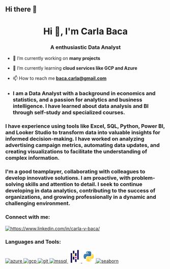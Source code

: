 ## Hi there 👋

<h1 align="center">Hi 👋, I'm Carla Baca</h1>
<h3 align="center">A enthusiastic Data Analyst</h3>

- 🔭 I’m currently working on **many projects**

- 🌱 I’m currently learning **cloud services like GCP and Azure**

- 📫 How to reach me **baca.carla@gmail.com**

- ### I am a Data Analyst with a background in economics and statistics, and a passion for analytics and business intelligence. I have learned about data analysis and BI through self-study and specialized courses.

### I have experience using tools like Excel, SQL, Python, Power BI, and Looker Studio to transform data into valuable insights for informed decision-making. I have worked on analyzing advertising campaign metrics, automating data updates, and creating visualizations to facilitate the understanding of complex information.

### I'm a good teamplayer, collaborating with colleagues to develop innovative solutions. I am proactive, with problem-solving skills and attention to detail. I seek to continue developing in data analytics, contributing to the success of organizations, and growing professionally in a dynamic and challenging environment.

<h3 align="left">Connect with me:</h3>
<p align="left">
<a href="https://linkedin.com/in/https://www.linkedin.com/in/carla-v-baca/" target="blank"><img align="center" src="https://raw.githubusercontent.com/rahuldkjain/github-profile-readme-generator/master/src/images/icons/Social/linked-in-alt.svg" alt="https://www.linkedin.com/in/carla-v-baca/" height="30" width="40" /></a>
</p>

<h3 align="left">Languages and Tools:</h3>
<p align="left"> <a href="https://azure.microsoft.com/en-in/" target="_blank" rel="noreferrer"> <img src="https://www.vectorlogo.zone/logos/microsoft_azure/microsoft_azure-icon.svg" alt="azure" width="40" height="40"/> </a> <a href="https://cloud.google.com" target="_blank" rel="noreferrer"> <img src="https://www.vectorlogo.zone/logos/google_cloud/google_cloud-icon.svg" alt="gcp" width="40" height="40"/> </a> <a href="https://git-scm.com/" target="_blank" rel="noreferrer"> <img src="https://www.vectorlogo.zone/logos/git-scm/git-scm-icon.svg" alt="git" width="40" height="40"/> </a> <a href="https://www.microsoft.com/en-us/sql-server" target="_blank" rel="noreferrer"> <img src="https://www.svgrepo.com/show/303229/microsoft-sql-server-logo.svg" alt="mssql" width="40" height="40"/> </a> <a href="https://pandas.pydata.org/" target="_blank" rel="noreferrer"> <img src="https://raw.githubusercontent.com/devicons/devicon/2ae2a900d2f041da66e950e4d48052658d850630/icons/pandas/pandas-original.svg" alt="pandas" width="40" height="40"/> </a> <a href="https://www.python.org" target="_blank" rel="noreferrer"> <img src="https://raw.githubusercontent.com/devicons/devicon/master/icons/python/python-original.svg" alt="python" width="40" height="40"/> </a> <a href="https://seaborn.pydata.org/" target="_blank" rel="noreferrer"> <img src="https://seaborn.pydata.org/_images/logo-mark-lightbg.svg" alt="seaborn" width="40" height="40"/> </a> </p>

<!--
**CarBaca/CarBaca** is a ✨ _special_ ✨ repository because its `README.md` (this file) appears on your GitHub profile.

Here are some ideas to get you started:

- 🔭 I’m currently working on ...
- 🌱 I’m currently learning ...
- 👯 I’m looking to collaborate on ...
- 🤔 I’m looking for help with ...
- 💬 Ask me about ...
- 📫 How to reach me: ...
- 😄 Pronouns: ...
- ⚡ Fun fact: ...
-->
